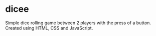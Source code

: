 # dicee
Simple dice rolling game between 2 players with the press of a button. Created using HTML, CSS and JavaScript.

